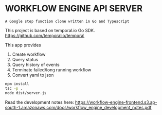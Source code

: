 WORKFLOW ENGINE API SERVER
==========================

`A Google step function clone written in Go and Typescript`

This project is based on temporal.io Go SDK. https://github.com/temporalio/temporal


This app provides 

1. Create workflow
2. Query status
3. Query history of events
4. Terminate failed/long running workflow
5. Convert yaml to json

```bash
npm install
tsc -p .
node dist/server.js
```

Read the development notes here: https://workflow-engine-frontend.s3.ap-south-1.amazonaws.com/docs/workflow_engine_development_notes.pdf
